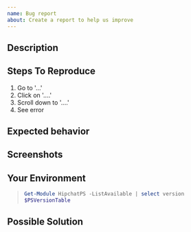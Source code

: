 ```yaml
---
name: Bug report
about: Create a report to help us improve
---
```

## Description
<!-- A clear and concise description of what the bug is. -->

## Steps To Reproduce
<!-- Provide a link to a live example, or an unambiguous set of steps to reproduce this bug. Include code to reproduce, if relevant -->
1. Go to '...'
2. Click on '....'
3. Scroll down to '....'
4. See error

## Expected behavior
<!-- A clear and concise description of what you expected to happen. -->

## Screenshots
<!-- If applicable, add screenshots to help explain your problem. -->

## Your Environment
<!-- Include as many relevant details about the environment you experienced the bug in -->
<!-- The following code snip is a recommendation. You can just paste the output here. -->
> ```powershell
> Get-Module HipchatPS -ListAvailable | select version
> $PSVersionTable
> ```

## Possible Solution
<!-- Not obligatory, but suggest a fix/reason for the bug -->
